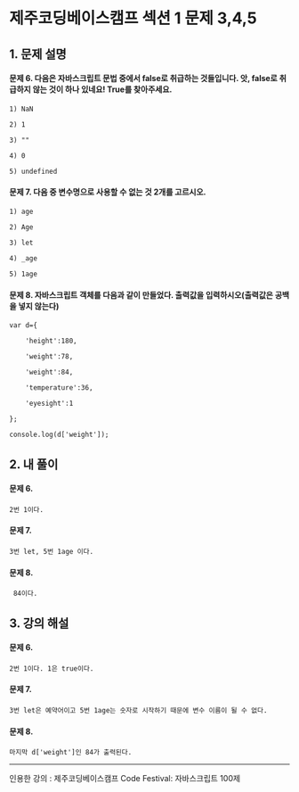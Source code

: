 # 제주코딩베이스캠프 섹션 1 문제 3,4,5

## 1. 문제 설명

#### 문제 6. 다음은 자바스크립트 문법 중에서 false로 취급하는 것들입니다. 앗, false로 취급하지 않는 것이 하나 있네요! True를 찾아주세요.

    1) NaN

    2) 1

    3) ""

    4) 0

    5) undefined



#### 문제 7. 다음 중 변수명으로 사용할 수 없는 것 2개를 고르시오.
        
    1) age

    2) Age

    3) let

    4) _age

    5) 1age



#### 문제 8. 자바스크립트 객체를 다음과 같이 만들었다. 출력값을 입력하시오(출력값은 공백을 넣지 않는다)

    
	var d={

		'height':180,

		'weight':78,

		'weight':84,

		'temperature':36,

		'eyesight':1

	};

    console.log(d['weight']);


## 2. 내 풀이

#### 문제 6. 

	2번 1이다.


#### 문제 7.

	3번 let, 5번 1age 이다.


#### 문제 8. 
 	
     84이다.


## 3. 강의 해설

#### 문제 6.
	
    2번 1이다. 1은 true이다.
   
#### 문제 7.
	
    3번 let은 예약어이고 5번 1age는 숫자로 시작하기 때문에 변수 이름이 될 수 없다.

#### 문제 8.
	
    마지막 d['weight']인 84가 출력된다. 



***

인용한 강의 : 제주코딩베이스캠프 Code Festival: 자바스크립트 100제
